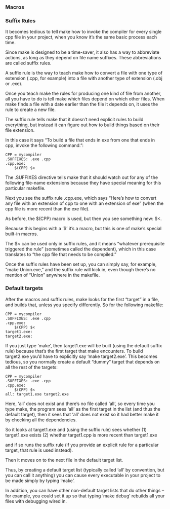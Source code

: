 ### Macros


### Suffix Rules

It becomes tedious to tell make how to invoke the compiler for every single cpp file in your project, when you know it’s the same basic process each time.

Since make is designed to be a time-saver, it also has a way to abbreviate actions, as long as they depend on file name suffixes. These abbreviations are called suffix rules.

A suffix rule is the way to teach make how to convert a file with one type of extension (.cpp, for example) into a file with another type of extension (.obj or .exe).

Once you teach make the rules for producing one kind of file from another, all you have to do is tell make which files depend on which other files. When make finds a file with a date earlier than the file it depends on, it uses the rule to create a new file.

The suffix rule tells make that it doesn’t need explicit rules to build everything, but instead it can figure out how to build things based on their file extension.

In this case it says “To build a file that ends in exe from one that ends in cpp, invoke the following command.”:

	CPP = mycompiler
	.SUFFIXES: .exe .cpp
	.cpp.exe:
		$(CPP) $<

The .SUFFIXES directive tells make that it should watch out for any of the following file-name extensions because they have special meaning for this particular makefile.

Next you see the suffix rule .cpp.exe, which says “Here’s how to convert any file with an extension of cpp to one with an extension of exe” (when the cpp file is more recent than the exe file).

As before, the $(CPP) macro is used, but then you see something new: $<.

Because this begins with a ‘$’ it’s a macro, but this is one of make’s special built-in macros.

The $< can be used only in suffix rules, and it means “whatever prerequisite triggered the rule” (sometimes called the dependent), which in this case translates to “the cpp file that needs to be compiled.”

Once the suffix rules have been set up, you can simply say, for example, “make Union.exe,” and the suffix rule will kick in, even though there’s no mention of “Union” anywhere in the makefile.



### Default targets

After the macros and suffix rules, make looks for the first “target” in a file, and builds that, unless you specify differently. So for the following makefile:

	CPP = mycompiler
	.SUFFIXES: .exe .cpp
	.cpp.exe:
		$(CPP) $<
	target1.exe:
	target2.exe:

If you just type ‘make’, then target1.exe will be built (using the default suffix rule) because that’s the first target that make encounters. To build target2.exe you’d have to explicitly say ‘make target2.exe’. This becomes tedious, so you normally create a default “dummy” target that depends on all the rest of the targets:

	CPP = mycompiler
	.SUFFIXES: .exe .cpp
	.cpp.exe:
		$(CPP) $<
	all: target1.exe target2.exe

Here, ‘all’ does not exist and there’s no file called ‘all’, so every time you type make, the program sees ‘all’ as the first target in the list (and thus the default target), then it sees that ‘all’ does not exist so it had better make it by checking all the dependencies.

So it looks at target1.exe and (using the suffix rule) sees whether
(1) target1.exe exists
(2) whether target1.cpp is more recent than target1.exe

and if so runs the suffix rule (if you provide an explicit rule for a particular target, that rule is used instead).

Then it moves on to the next file in the default target list.

Thus, by creating a default target list (typically called ‘all’ by convention, but you can call it anything) you can cause every executable in your project to
be made simply by typing ‘make’.

In addition, you can have other non-default target lists that do other things – for example, you could set it up so that typing ‘make debug’ rebuilds all your files with debugging wired in.
